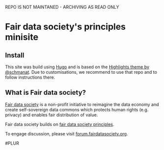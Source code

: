 REPO IS NOT MAINTANED - ARCHIVING AS READ ONLY

# Fair data society's principles minisite

## Install

This site was build using [Hugo](https://gohugo.io) and is based on the [Highlights theme by @schmanat](https://github.com/schmanat/hugo-highlights-theme). Due to customisations, we recommend to use that repo and to follow instructions there.

## What is Fair data society?

[Fair data society](https://fairdatasociety.org) is a non-profit initiative to reimagine the data economy and create self-sovereign data commons which protects human rights (e.g. privacy) and enables fair distribution of value.

Fair data society builds on [fair data society principles](https://principles.fairdatasociety.org).

To engage discussion, please visit [forum.fairdatasociety.org](https://forum.fairdatasociety.org).

#PLUR
